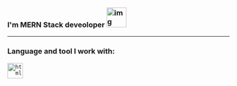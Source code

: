 ### I'm MERN Stack deveoloper <img src="https://media3.giphy.com/media/gM5qFksULw54NMWyry/giphy.gif?cid=ecf05e47wsiw601rx0zn86j5v82in4pf3bper6qhqerfaooo&ep=v1_stickers_search&rid=giphy.gif&ct=s" alt="img" width="45px" >

<hr/>


### Language and tool I work with:

<code><img src="https://www.freepnglogos.com/uploads/html5-logo-png/html5-logo-devextreme-multi-purpose-controls-html-javascript-3.png" alt="html" width="35px" /> </code>
